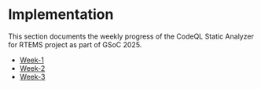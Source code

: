 # Implementation

This section documents the weekly progress of the CodeQL Static Analyzer for RTEMS project as part of GSoC 2025.

- [Week-1](./week-1.md)
- [Week-2](./week-2.md)
- [Week-3](./week-3.md)

